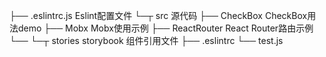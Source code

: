 
├── .eslintrc.js    Eslint配置文件
└─┬ src   源代码
  ├── CheckBox    CheckBox用法demo
  ├── Mobx    Mobx使用示例
  ├── ReactRouter   React Router路由示例
  └── 
└─┬ stories  storybook 组件引用文件
  ├── .eslintrc
  └── test.js